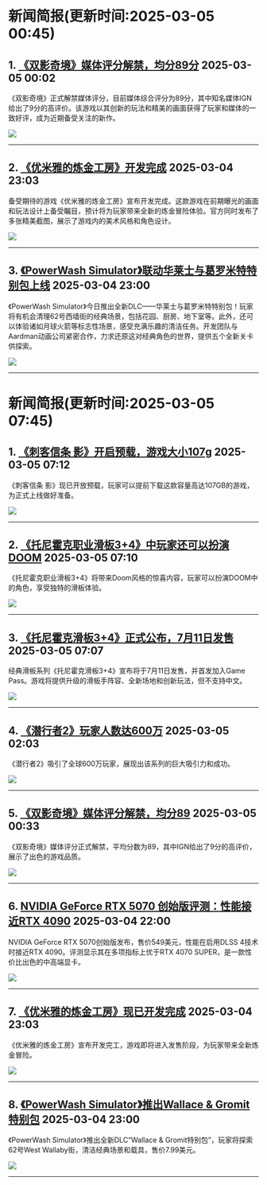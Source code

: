 # 新闻简报(更新时间:2025-03-05 00:45)

## 1. [《双影奇境》媒体评分解禁，均分89分](http://nnas.sqngame.com:11201/xboxfan/news)   2025-03-05 00:02

《双影奇境》正式解禁媒体评分，目前媒体综合评分为89分，其中知名媒体IGN给出了9分的高评价。该游戏以其创新的玩法和精美的画面获得了玩家和媒体的一致好评，成为近期备受关注的新作。

![](https://static.willmao.com/feed_upload/2025-03-05/00-01-44-phpNbCgMo.png)

---

## 2. [《优米雅的炼金工房》开发完成](http://nnas.sqngame.com:11201/xboxfan/news)   2025-03-04 23:03

备受期待的游戏《优米雅的炼金工房》宣布开发完成。这款游戏在前期曝光的画面和玩法设计上备受瞩目，预计将为玩家带来全新的炼金冒险体验。官方同时发布了多张精美截图，展示了游戏内的美术风格和角色设计。

![](https://static.willmao.com/feed_upload/2025-03-04/22-20-31-phpL0Zwao.jpg)

---

## 3. [《PowerWash Simulator》联动华莱士与葛罗米特特别包上线](https://news.xbox.com/en-us/2025/03/04/powerwash-simulator-wallace-and-gromit-pack/)   2025-03-04 23:00

《PowerWash Simulator》今日推出全新DLC——华莱士与葛罗米特特别包！玩家将有机会清理62号西墙街的经典场景，包括花园、厨房、地下室等。此外，还可以体验诸如月球火箭等标志性场景，感受充满乐趣的清洁任务。开发团队与Aardman动画公司紧密合作，力求还原这对经典角色的世界，提供五个全新关卡供探索。

![](https://pub-f354ec240bea480db7320bd0e29d972e.r2.dev/sites/2/2025/03/PWS-WG-Key-Art-16x9-1-f720c5ef0cd72e7bdf57-1024x576.jpg)

--- 
# 新闻简报(更新时间:2025-03-05 07:45)

## 1. [《刺客信条 影》开启预载，游戏大小107g](http://nnas.sqngame.com:11201/xboxfan/news)   2025-03-05 07:12

《刺客信条 影》现已开放预载，玩家可以提前下载这款容量高达107GB的游戏，为正式上线做好准备。

![](https://static.willmao.com/feed_upload/2025-03-05/07-12-22-phpRbCa9a.webp)

---

## 2. [《托尼霍克职业滑板3+4》中玩家还可以扮演DOOM](http://nnas.sqngame.com:11201/xboxfan/news)   2025-03-05 07:10

《托尼霍克职业滑板3+4》将带来Doom风格的惊喜内容，玩家可以扮演DOOM中的角色，享受独特的滑板体验。

![](https://static.willmao.com/feed_upload/2025-03-05/07-09-26-phplBpNYV.jpeg)

---

## 3. [《托尼霍克滑板3+4》正式公布，7月11日发售](http://nnas.sqngame.com:11201/xboxfan/news)   2025-03-05 07:07

经典滑板系列《托尼霍克滑板3+4》宣布将于7月11日发售，并首发加入Game Pass。游戏将提供升级的滑板手阵容、全新场地和创新玩法，但不支持中文。

![](https://static.willmao.com/feed_upload/2025-03-05/07-06-58-phpzM3O2p.jpeg)

---

## 4. [《潜行者2》玩家人数达600万](http://nnas.sqngame.com:11201/xboxfan/news)   2025-03-05 02:03

《潜行者2》吸引了全球600万玩家，展现出该系列的巨大吸引力和成功。

![](https://static.willmao.com/feed_upload/2025-03-05/01-18-51-phpJOc0s8.jpeg)

---

## 5. [《双影奇境》媒体评分解禁，均分89](http://nnas.sqngame.com:11201/xboxfan/news)   2025-03-05 00:33

《双影奇境》媒体评分正式解禁，平均分数为89，其中IGN给出了9分的高评价，展示了出色的游戏品质。

![](https://static.willmao.com/feed_upload/2025-03-05/00-01-44-phpNbCgMo.png)

---

## 6. [NVIDIA GeForce RTX 5070 创始版评测：性能接近RTX 4090](https://www.4gamers.com.tw/news/detail/70510/nvidia-geforce-rtx-5070-founders-edition-review)   2025-03-04 22:00

NVIDIA GeForce RTX 5070创始版发布，售价549美元，性能在启用DLSS 4技术时接近RTX 4090。评测显示其在多项指标上优于RTX 4070 SUPER，是一款性价比出色的中高端显卡。

![](https://img.4gamers.com.tw/ckfinder/files/Elvis/Review/NVIDIA-GeForce-RTX-5070-Founders-Edition/17.jpg)

---

## 7. [《优米雅的炼金工房》现已开发完成](http://nnas.sqngame.com:11201/xboxfan/news)   2025-03-04 23:03

《优米雅的炼金工房》宣布开发完工，游戏即将进入发售阶段，为玩家带来全新炼金冒险。

![](https://static.willmao.com/feed_upload/2025-03-04/22-20-31-phpL0Zwao.jpg)

---

## 8. [《PowerWash Simulator》推出Wallace & Gromit特别包](https://news.xbox.com/en-us/2025/03/04/powerwash-simulator-wallace-and-gromit-pack/)   2025-03-04 23:00

《PowerWash Simulator》推出全新DLC“Wallace & Gromit特别包”，玩家将探索62号West Wallaby街，清洁经典场景和载具，售价7.99美元。

![](https://pub-f354ec240bea480db7320bd0e29d972e.r2.dev/sites/2/2025/03/PWS-WG-Key-Art-16x9-1-f720c5ef0cd72e7bdf57-1024x576.jpg)

---